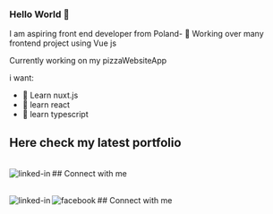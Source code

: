 ### Hello World 👋
I am aspiring front end developer from Poland- 🔭 Working over many frontend project using Vue js

Currently working on my pizzaWebsiteApp

i want:
- 🌱 Learn nuxt.js
- 🌱 learn react
- 🌱 learn typescript

## Here check my latest portfolio
<br>## Connect with me[<img align="left" alt="linked-in" src="https://img.shields.io/badge/My-Portfolio-red" />](https://reverent-panini-343037.netlify.app/index.html)

<br>## Connect with me[<img align="left" alt="linked-in" src="https://img.shields.io/badge/linkedin-%230077B5.svg?&style=for-the-badge&logo=linkedin&logoColor=white" />](https://www.linkedin.com/in/pawe%C5%82-chmielewski-472a781a6/)
 [<img align="left" alt="facebook" src="https://img.shields.io/badge/facebook-%231877F2.svg?&style=for-the-badge&logo=facebook&logoColor=white" />](https://www.facebook.com/grzegorz.pacek.79/)


